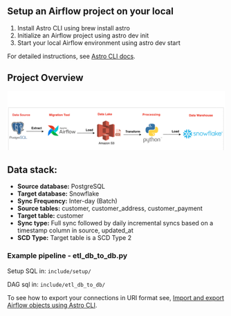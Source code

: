 ## Setup an Airflow project on your local

1. Install Astro CLI using brew install astro
2. Initialize an Airflow project using astro dev init
3. Start your local Airflow environment using astro dev start

For detailed instructions, see [Astro CLI docs](https://docs.astronomer.io/astro/cli/overview).

## Project Overview

<img src="./assets/asset.png" alt="project overview"/>

## Data stack:

- **Source database:** PostgreSQL
- **Target database:** Snowflake
- **Sync Frequency:** Inter-day (Batch)
- **Source tables:** customer, customer_address, customer_payment
- **Target table:** customer
- **Sync type:** Full sync followed by daily incremental syncs based on a timestamp column in source, updated_at
- **SCD Type:** Target table is a SCD Type 2

### Example pipeline - etl_db_to_db.py

Setup SQL in: `include/setup/`

DAG sql in: `include/etl_db_to_db/`

To see how to export your connections in URI format see, [Import and export Airflow objects using Astro CLI](https://docs.astronomer.io/astro/import-export-connections-variables#using-the-astro-cli-local-environments-only).
